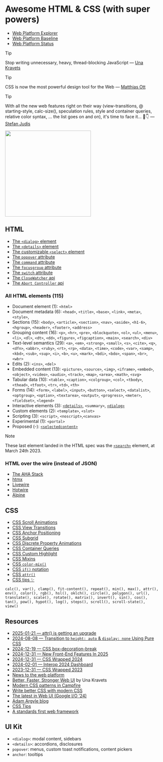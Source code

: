 # Awesome HTML & CSS (with super powers)

- [Web Platform Explorer](https://web-platform-dx.github.io/web-features-explorer/)
- [Web Platform Baseline](https://web.dev/baseline)
- [Web Platform Status](https://webstatus.dev/)

> [!TIP]
> Stop writing unnecessary, heavy, thread-blocking JavaScript — [Una Kravets](https://una.github.io/better-faster-stronger-web-ui/)

> [!TIP]
> CSS is now the most powerful design tool for the Web — [Matthias Ott](https://youtu.be/su6WA0kUUJE?t=340)

> [!TIP]
> With all the new web features right on their way (view-transitions, @​starting-style, calc-size(), speculation rules, style and container queries, relative color syntax, ... the list goes on and on), it's time to face it... 🫣👇 — <a href="https://x.com/stefanjudis/status/1801176094243991995">Stefan Judis</a> <p><img src="https://pbs.twimg.com/media/GP8PXZBXsAAnFP_?format=jpg&name=large" height="280"/></p>

## HTML

- [The `<dialog>` element](./resources/html-dialog-element.md)
- [The `<details>` element](./resources/html-details-element.md)
- [The customizable `<select>` element](./resources/html-customizable-select-element.md)
- [The `popover` attribute](./resources/html-popover-attribute.md)
- [The `command` attribute](./resources/html-invoker-commands-api.md)
- [The `focusgroup` attribute](./resources/html-focusgroup-attribute.md)
- [The `switch` attribute](./resources/html-switch-attribute.md)
- [The `CloseWatcher` api](./resources/html-closewatcher-api.md)
- [The `Abort Controller` api](./resources/html-abort-controller.md)

### All HTML elements (115)

- Document element (1): `<html>`
- Document metadata (6): `<head>`, `<title>`, `<base>`, `<link>`, `<meta>`, `<style>`,
- Sections (15): `<body>`, `<article>`, `<section>`, `<nav>`, `<aside>`, `<h1-6>`, `<hgroup>`, `<header>`, `<footer>`, `<address>`
- Grouping content (16): `<p>`, `<hr>`, `<pre>`, `<blockquote>`, `<ol>`, `<ul>`, `<menu>`, `<li>`, `<dl>`, `<dt>`, `<dd>`, `<figure>`, `<figcaption>`, `<main>`, `<search>`, `<div>`
- Text-level semantics (29): `<a>`, `<em>`, `<strong>`, `<small>`, `<s>`, `<cite>`, `<q>`, `<dfn>`, `<abbr>`, `<ruby>`, `<rt>`, `<rp>`, `<data>`, `<time>`, `<code>`, `<var>`, `<samp>`, `<kbd>`, `<sub>`, `<sup>`, `<i>`, `<b>`, `<u>`, `<mark>`, `<bdi>`, `<bdo>`, `<span>`, `<br>`, `<wbr>`
- Edits (2): `<ins>`, `<del>`
- Embedded content (13): `<picture>`, `<source>`, `<img>`, `<iframe>`, `<embed>`, `<object>`, `<video>`, `<audio>`, `<track>`, `<map>`, `<area>`, `<math>`, `<svg>`
- Tabular data (10): `<table>`, `<caption>`, `<colgroup>`, `<col>`, `<tbody>`, `<thead>`, `<tfoot>`, `<tr>`, `<td>`, `<th>`
- Forms (14): `<form>`, `<label>`, `<input>`, `<button>`, `<select>`, `<datalist>`, `<optgroup>`, `<option>`, `<textarea>`, `<output>`, `<progress>`, `<meter>`, `<fieldset>`, `<legend>`
- Interactive elements (3): [`<details>`](https://html.spec.whatwg.org/multipage/interactive-elements.html#the-details-element), `<summary>`, [`<dialog>`](https://html.spec.whatwg.org/multipage/interactive-elements.html#the-dialog-element)
- Custom elements (2): `<template>`, `<slot>`
- Scripting (3): `<script>`, `<noscript>`,`<canvas>`
- Experimental (1): `<portal>`
- Proposed (-): [`<selectedcontent>`](https://una.im/select-updates/)

> [!NOTE]
> These last element landed in the HTML spec was the [`<search>`](https://www.scottohara.me/blog/2023/03/24/search-element.html) element, at March 24th 2023.


### HTML over the wire (instead of JSON)

- [The AHA Stack](https://ahastack.dev/)
- [htmx](https://htmx.org/)
- [Livewire](https://livewire.laravel.com/)
- [Hotwire](https://hotwired.dev/)
- [Alpine](https://github.com/alpinejs/alpine)


## CSS

- [CSS Scroll Animations](./resources/css-scroll-animations.md)
- [CSS View Transitions](./resources/css-views-transitions.md)
- [CSS Anchor Positioning](./resources/css-anchor-positioning.md)
- [CSS Subgrid](./resources/css-subgrid.md)
- [CSS Discrete Property Animations](./resources/css-discrete-property-animations.md)
- [CSS Container Queries](./resources/css-container-queries.md)
- [CSS Custom Highlight](./resources/css-custom-highlight.md)
- [CSS Mixins](./resources/css-mixins.md)
- [CSS `color-mix()`](./resources/css-color-mix.md)
- [CSS `if()` notation](./resources/css-if-notation.md)
- [CSS `attr()`](./resources/css-attr.md)
- [CSS tips ✨](./resources/css-tips.md)



```
calc(), var(), clamp(), fit-content(), repeat(), min(), max(), attr(), env(), color(), rgb(), hsl(), oklch(), circle(), polygon(), url(), translate(), scale(), rotate(), matrix(), invert(), sin(), cos(), tan(), pow(), hypot(), log(), steps(), scroll(), scroll-state(), view()
```

## Resources

- [2025-01-21 — attr() is getting an upgrade](https://una.im/advanced-attr/)
- [2024-08-08 — Transition to `height: auto` & `display: none` Using Pure CSS](https://blog.css-weekly.com/transition-to-height-auto-display-none-using-pure-css)
- [2024-12-19 — CSS box-decoration-break](https://12daysofweb.dev/2024/css-box-decoration-break/)
- [2024-12-31 — New Front-End Features In 2025](https://www.smashingmagazine.com/2024/12/new-front-end-features-for-designers-in-2025/)
- [2024-12-31 — CSS Wrapped 2024](https://chrome.dev/css-wrapped-2024/)
- [2024-02-01 — Interop 2024 Dashboard](https://webkit.org/blog/14955/the-web-just-gets-better-with-interop/)
- [2023-12-31 — CSS Wrapped 2023](https://developer.chrome.com/blog/css-wrapped-2023)
- [News to the web platform](https://web.dev/blog)
- [Better, Faster, Stronger Web UI](https://una.github.io/better-faster-stronger-web-ui/) by Una Kravets
- [Modern CSS patterns in Campfire](https://dev.37signals.com/modern-css-patterns-and-techniques-in-campfire/)
- [Write better CSS with modern CSS](https://css-tip.com/better-modern-css/)
- [The latest in Web UI (Google I/O ‘24)](https://www.youtube.com/watch?v=_-6LgEjEyzE)
- [Adam Argyle blog](https://nerdy.dev/)
- [CSS Tips](https://css-tip.com/)
- [A standards first web framework](https://nuejs.org/blog/standards-first-web-framework/)


## UI Kit

- `<dialog>`: modal content, sidebars
- `<details>`: accordions, disclosures
- `popover`: menus, custom toast notifications, content pickers
- `anchor`: tooltips
